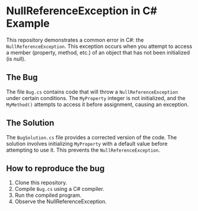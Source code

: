 # NullReferenceException in C# Example

This repository demonstrates a common error in C#: the `NullReferenceException`. This exception occurs when you attempt to access a member (property, method, etc.) of an object that has not been initialized (is null).

## The Bug

The file `Bug.cs` contains code that will throw a `NullReferenceException` under certain conditions.  The `MyProperty` integer is not initialized, and the `MyMethod()` attempts to access it before assignment, causing an exception.

## The Solution

The `BugSolution.cs` file provides a corrected version of the code. The solution involves initializing `MyProperty` with a default value before attempting to use it.   This prevents the `NullReferenceException`.

## How to reproduce the bug

1.  Clone this repository.
2.  Compile `Bug.cs` using a C# compiler.
3.  Run the compiled program.
4.  Observe the NullReferenceException.
